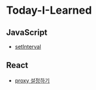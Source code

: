 # Today-I-Learned

## JavaScript

- [setInterval](https://github.com/ttaerrim/Today-I-Learned/blob/main/JavaScript/setInterval.md)

## React

- [proxy 설정하기](https://github.com/ttaerrim/Today-I-Learned/blob/main/React/proxy%20%EC%84%A4%EC%A0%95%ED%95%98%EA%B8%B0.md)
